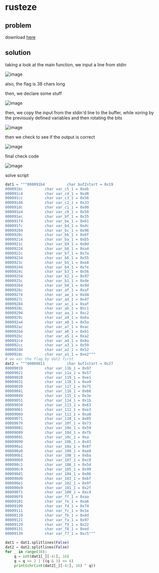 # rusteze

## problem

download [here](https://amateurs-prod.storage.googleapis.com/uploads/c5baf81b72d18eb39c9e7eb627f738ba4ea7c0f7a2cd3f11a0f913f8502e6cd9/rusteze)

## solution

taking a look at the main function, we input a line from stdin

![image](https://github.com/quasar098/ctf-writeups/assets/70716985/21bd3fa9-5b9b-44b6-8d87-56dc03aa7bb0)

also, the flag is 38 chars long

then, we declare some stuff

![image](https://github.com/quasar098/ctf-writeups/assets/70716985/030a69e4-6a47-4293-8d39-79a697c0a0ff)

then, we copy the input from the stdin'd line to the buffer, while xoring by the previously defined variables and then rotating the bits

![image](https://github.com/quasar098/ctf-writeups/assets/70716985/422b98cd-10ec-4b56-bc59-f417c3078c89)

then we check to see if the output is correct

![image](https://github.com/quasar098/ctf-writeups/assets/70716985/e0cea3a3-bf3e-477a-aef4-08b6d8c9baa4)

final check code

![image](https://github.com/quasar098/ctf-writeups/assets/70716985/926e50b7-b343-4df7-85d1-f85d35a37dea)

solve script

```py
dat1 = """000091b4          char buf2start = 0x19
000091bc          char var_c5_1 = 0xeb
000091c4          char var_c4_1 = 0xd8
000091cc          char var_c3_1 = 0x56
000091d4          char var_c2_1 = 0x33
000091dc          char var_c1_1 = 0x00
000091e4          char var_c0_1 = 0x50
000091ec          char var_bf_1 = 0x35
000091f4          char var_be_1 = 0x61
000091fc          char var_bd_1 = 0xdc
00009204          char var_bc_1 = 0x96
0000920c          char var_bb_1 = 0x6f
00009214          char var_ba_1 = 0xb5
0000921c          char var_b9_1 = 0x0d
00009224          char var_b8_1 = 0xa4
0000922c          char var_b7_1 = 0x7a
00009234          char var_b6_1 = 0x55
0000923c          char var_b5_1 = 0xe8
00009244          char var_b4_1 = 0xfe
0000924c          char var_b3_1 = 0x56
00009254          char var_b2_1 = 0x97
0000925c          char var_b1_1 = 0xde
00009264          char var_b0_1 = 0x9d
0000926c          char var_af_1 = 0xaf
00009274          char var_ae_1 = 0xd4
0000927c          char var_ad_1 = 0x47
00009284          char var_ac_1 = 0xaf
0000928c          char var_ab_1 = 0xc1
00009294          char var_aa_1 = 0xc2
0000929c          char var_a9_1 = 0x6a
000092a4          char var_a8_1 = 0x5a
000092ac          char var_a7_1 = 0xac
000092b4          char var_a6_1 = 0xb1
000092bc          char var_a5_1 = 0xa2
000092c4          char var_a4_1 = 0x8a
000092cc          char var_a3_1 = 0x59
000092d4          char var_a2_1 = 0x52
000092dc          char var_a1_1 = 0xe2"""
# we xor the flag by dat2 first
dat2 = """00009011          char buf1start = 0x27
00009019          char var_11b_1 = 0x97
00009021          char var_11a_1 = 0x57
00009029          char var_119_1 = 0xe1
00009031          char var_118_1 = 0xa9
00009039          char var_117_1 = 0x75
00009041          char var_116_1 = 0x66
00009049          char var_115_1 = 0x3e
00009051          char var_114_1 = 0x1b
00009059          char var_113_1 = 0x63
00009061          char var_112_1 = 0xe3
00009069          char var_111_1 = 0xa0
00009071          char var_110_1 = 0x05
00009079          char var_10f_1 = 0x73
00009081          char var_10e_1 = 0x59
00009089          char var_10d_1 = 0xfb
00009091          char var_10c_1 = 0xa
00009099          char var_10b_1 = 0x43
000090a1          char var_10a_1 = 0x8f
000090a9          char var_109_1 = 0xe0
000090b1          char var_108_1 = 0xba
000090b9          char var_107_1 = 0xc0
000090c1          char var_106_1 = 0x54
000090c9          char var_105_1 = 0x99
000090d1          char var_104_1 = 0x06
000090d9          char var_103_1 = 0xbf
000090e1          char var_102_1 = 0x9f
000090e9          char var_101_1 = 0x2f
000090f1          char var_100_1 = 0xc4
000090f9          char var_ff_1 = 0xaa
00009101          char var_fe_1 = 0xa6
00009109          char var_fd_1 = 0x74
00009111          char var_fc_1 = 0x1e
00009119          char var_fb_1 = 0xdd
00009121          char var_fa_1 = 0x97
00009129          char var_f9_1 = 0x22
00009131          char var_f8_1 = 0xed
00009139          char var_f7_1 = 0xc5"""

dat1 = dat1.splitlines(False)
dat2 = dat2.splitlines(False)
for _ in range(38):
    q = int(dat1[_][-4:], 16)
    q = q >> 2 | ((q & 3) << 6)
    print(chr(int(dat2[_][-4:], 16) ^ q))
```
